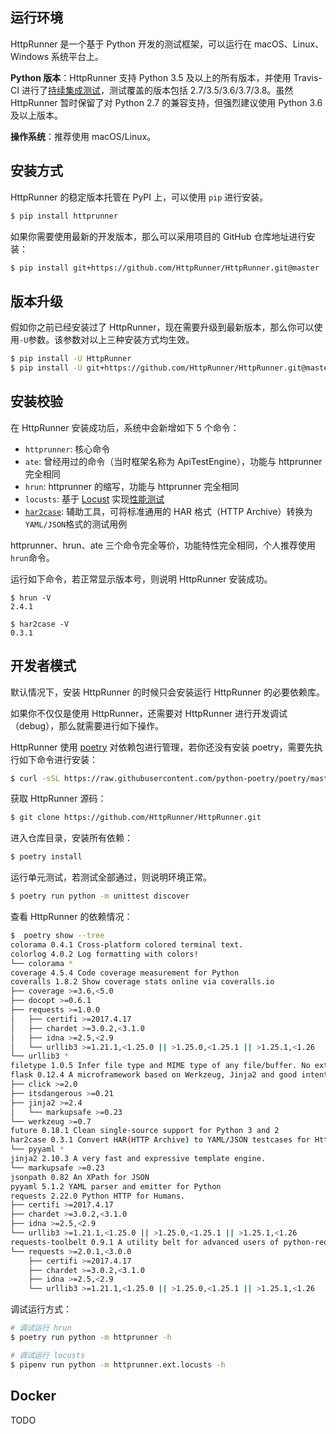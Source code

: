 ## 运行环境

HttpRunner 是一个基于 Python 开发的测试框架，可以运行在 macOS、Linux、Windows 系统平台上。

**Python 版本**：HttpRunner 支持 Python 3.5 及以上的所有版本，并使用 Travis-CI 进行了[持续集成测试][travis-ci]，测试覆盖的版本包括 2.7/3.5/3.6/3.7/3.8。虽然 HttpRunner 暂时保留了对 Python 2.7 的兼容支持，但强烈建议使用 Python 3.6 及以上版本。

**操作系统**：推荐使用 macOS/Linux。

## 安装方式

HttpRunner 的稳定版本托管在 PyPI 上，可以使用 `pip` 进行安装。

```bash
$ pip install httprunner
```

如果你需要使用最新的开发版本，那么可以采用项目的 GitHub 仓库地址进行安装：

```bash
$ pip install git+https://github.com/HttpRunner/HttpRunner.git@master
```

## 版本升级

假如你之前已经安装过了 HttpRunner，现在需要升级到最新版本，那么你可以使用`-U`参数。该参数对以上三种安装方式均生效。

```bash
$ pip install -U HttpRunner
$ pip install -U git+https://github.com/HttpRunner/HttpRunner.git@master
```

## 安装校验

在 HttpRunner 安装成功后，系统中会新增如下 5 个命令：

- `httprunner`: 核心命令
- `ate`: 曾经用过的命令（当时框架名称为 ApiTestEngine），功能与 httprunner 完全相同
- `hrun`: httprunner 的缩写，功能与 httprunner 完全相同
- `locusts`: 基于 [Locust][Locust] 实现[性能测试](run-tests/load-test.md)
- [`har2case`][har2case]: 辅助工具，可将标准通用的 HAR 格式（HTTP Archive）转换为`YAML/JSON`格式的测试用例

httprunner、hrun、ate 三个命令完全等价，功能特性完全相同，个人推荐使用`hrun`命令。

运行如下命令，若正常显示版本号，则说明 HttpRunner 安装成功。

```text
$ hrun -V
2.4.1

$ har2case -V
0.3.1
```

## 开发者模式

默认情况下，安装 HttpRunner 的时候只会安装运行 HttpRunner 的必要依赖库。

如果你不仅仅是使用 HttpRunner，还需要对 HttpRunner 进行开发调试（debug），那么就需要进行如下操作。

HttpRunner 使用 [poetry][poetry] 对依赖包进行管理，若你还没有安装 poetry，需要先执行如下命令进行安装：

```bash
$ curl -sSL https://raw.githubusercontent.com/python-poetry/poetry/master/get-poetry.py | python
```

获取 HttpRunner 源码：

```bash
$ git clone https://github.com/HttpRunner/HttpRunner.git
```

进入仓库目录，安装所有依赖：

```bash
$ poetry install
```

运行单元测试，若测试全部通过，则说明环境正常。

```bash
$ poetry run python -m unittest discover
```

查看 HttpRunner 的依赖情况：

```bash
$  poetry show --tree
colorama 0.4.1 Cross-platform colored terminal text.
colorlog 4.0.2 Log formatting with colors!
└── colorama *
coverage 4.5.4 Code coverage measurement for Python
coveralls 1.8.2 Show coverage stats online via coveralls.io
├── coverage >=3.6,<5.0
├── docopt >=0.6.1
├── requests >=1.0.0
│   ├── certifi >=2017.4.17 
│   ├── chardet >=3.0.2,<3.1.0 
│   ├── idna >=2.5,<2.9 
│   └── urllib3 >=1.21.1,<1.25.0 || >1.25.0,<1.25.1 || >1.25.1,<1.26 
└── urllib3 *
filetype 1.0.5 Infer file type and MIME type of any file/buffer. No external dependencies.
flask 0.12.4 A microframework based on Werkzeug, Jinja2 and good intentions
├── click >=2.0
├── itsdangerous >=0.21
├── jinja2 >=2.4
│   └── markupsafe >=0.23 
└── werkzeug >=0.7
future 0.18.1 Clean single-source support for Python 3 and 2
har2case 0.3.1 Convert HAR(HTTP Archive) to YAML/JSON testcases for HttpRunner.
└── pyyaml *
jinja2 2.10.3 A very fast and expressive template engine.
└── markupsafe >=0.23
jsonpath 0.82 An XPath for JSON
pyyaml 5.1.2 YAML parser and emitter for Python
requests 2.22.0 Python HTTP for Humans.
├── certifi >=2017.4.17
├── chardet >=3.0.2,<3.1.0
├── idna >=2.5,<2.9
└── urllib3 >=1.21.1,<1.25.0 || >1.25.0,<1.25.1 || >1.25.1,<1.26
requests-toolbelt 0.9.1 A utility belt for advanced users of python-requests
└── requests >=2.0.1,<3.0.0
    ├── certifi >=2017.4.17 
    ├── chardet >=3.0.2,<3.1.0 
    ├── idna >=2.5,<2.9 
    └── urllib3 >=1.21.1,<1.25.0 || >1.25.0,<1.25.1 || >1.25.1,<1.26 
```

调试运行方式：

```bash
# 调试运行 hrun
$ poetry run python -m httprunner -h

# 调试运行 locusts
$ pipenv run python -m httprunner.ext.locusts -h
```

## Docker

TODO

[travis-ci]: https://travis-ci.org/HttpRunner/HttpRunner
[Locust]: http://locust.io/
[har2case]: https://github.com/HttpRunner/har2case
[poetry]: https://github.com/sdispater/poetry